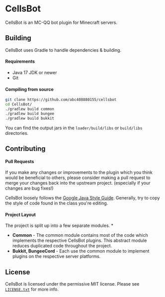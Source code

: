 # CellsBot

CellsBot is an MC-QQ bot plugin for Minecraft servers.

## Building
CellsBot uses Gradle to handle dependencies & building.

#### Requirements
* Java 17 JDK or newer
* Git

#### Compiling from source
```sh
git clone https://github.com/abc408880155/cellsbot
cd CellsBot/
./gradlew build common
./gradlew build bungee
./gradlew build bukkit
```

You can find the output jars in the `loader/build/libs` or `build/libs` directories.

## Contributing
#### Pull Requests
If you make any changes or improvements to the plugin which you think would be beneficial to others, please consider making a pull request to merge your changes back into the upstream project. (especially if your changes are bug fixes!)

CellsBot loosely follows the [Google Java Style Guide](https://google.github.io/styleguide/javaguide.html). Generally, try to copy the style of code found in the class you're editing.

#### Project Layout
The project is split up into a few separate modules.
* 
* **Common** - The common module contains most of the code which implements the respective CellsBot plugins. This abstract module reduces duplicated code throughout the project.
* **Bukkit, BungeeCord** - Each use the common module to implement plugins on the respective server platforms.

## License
CellsBot is licensed under the permissive MIT license. Please see [`LICENSE.txt`](https://github.com/abc408880155/cellsbot/blob/main/LICENSE.txt) for more info.
